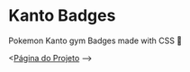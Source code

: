 # Kanto Badges 
Pokemon Kanto gym Badges made with CSS 💙 

<[Página do Projeto](https://lincolixavier.github.io/css-badges-kanto/ "Pokemon Badges in CSS") -->

